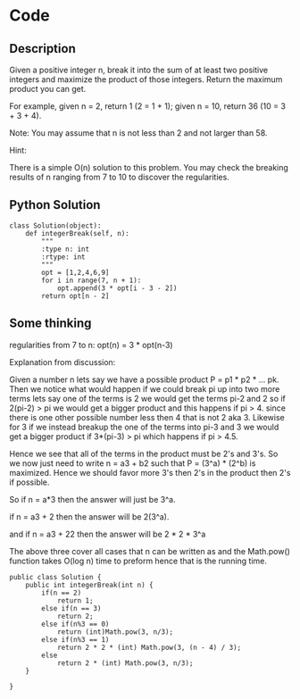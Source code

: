 # Code

## Description

Given a positive integer n, break it into the sum of at least two positive integers and maximize the product of those integers. Return the maximum product you can get.

For example, given n = 2, return 1 (2 = 1 + 1); given n = 10, return 36 (10 = 3 + 3 + 4).

Note: You may assume that n is not less than 2 and not larger than 58.

Hint:

There is a simple O(n) solution to this problem.
You may check the breaking results of n ranging from 7 to 10 to discover the regularities.

## Python Solution
```
class Solution(object):
    def integerBreak(self, n):
        """
        :type n: int
        :rtype: int
        """
        opt = [1,2,4,6,9]
        for i in range(7, n + 1):
            opt.append(3 * opt[i - 3 - 2])
        return opt[n - 2]
```
## Some thinking

regularities from 7 to n: opt(n) = 3 * opt(n-3)


Explanation from discussion:

Given a number n lets say we have a possible product P = p1 * p2 * ... pk. Then we notice what would happen if we could break pi up into two more terms lets say one of the terms is 2 we would get the terms pi-2 and 2 so if 2(pi-2) > pi we would get a bigger product and this happens if pi > 4. since there is one other possible number less then 4 that is not 2 aka 3. Likewise for 3 if we instead breakup the one of the terms into pi-3 and 3 we would get a bigger product if 3*(pi-3) > pi which happens if pi > 4.5.

Hence we see that all of the terms in the product must be 2's and 3's. So we now just need to write n = a3 + b2 such that P = (3^a) * (2^b) is maximized. Hence we should favor more 3's then 2's in the product then 2's if possible.

So if n = a*3 then the answer will just be 3^a.

if n = a3 + 2 then the answer will be 2(3^a).

and if n = a3 + 22 then the answer will be 2 * 2 * 3^a

The above three cover all cases that n can be written as and the Math.pow() function takes O(log n) time to preform hence that is the running time.
```
public class Solution {
    public int integerBreak(int n) {
        if(n == 2)
            return 1;
        else if(n == 3)
            return 2;
        else if(n%3 == 0)
            return (int)Math.pow(3, n/3);
        else if(n%3 == 1)
            return 2 * 2 * (int) Math.pow(3, (n - 4) / 3);
        else
            return 2 * (int) Math.pow(3, n/3);
    }

}
```
